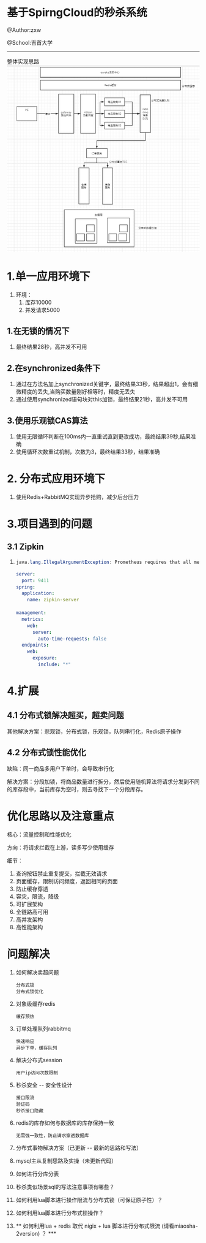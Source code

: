 # 基于SpirngCloud的秒杀系统

@Author:zxw

@School:吉首大学

------

整体实现思路![image-20200722161001582](README.assets/image-20200722161001582.png)

# 1.单一应用环境下

1. 环境：
   1. 库存10000
   2. 并发请求5000

## 1.在无锁的情况下

1. 最终结果28秒，高并发不可用

## 2.在synchronized条件下

1. 通过在方法名加上synchronized关键字，最终结果33秒，结果超出1，会有细微精度的丢失,当购买数量刚好相等时，精度无丢失
2. 通过使用synchronized语句块对this加锁，最终结果21秒，高并发不可用

## 3.使用乐观锁CAS算法

1. 使用无限循环判断在100ms内一直重试直到更改成功，最终结果39秒,结果准确
2. 使用循环次数重试机制，次数为3，最终结果33秒，结果准确

# 2. 分布式应用环境下

1. 使用Redis+RabbitMQ实现异步抢购，减少后台压力

# 3.项目遇到的问题

## 3.1 Zipkin

1. ```java
   java.lang.IllegalArgumentException: Prometheus requires that all meters with the same name have the same set of tag keys. There is already an existing meter containing tag keys [exception, method, status, uri]. The meter you are attempting to register has keys [method, status, uri].
   ```

   ```yml
   server:
     port: 9411
   spring:
     application:
       name: zipkin-server
   
   management:
     metrics:
       web:
         server:
           auto-time-requests: false
     endpoints:
       web:
         exposure:
           include: "*"
   ```


# 4.扩展

## 4.1 分布式锁解决超买，超卖问题

其他解决方案：悲观锁，分布式锁，乐观锁，队列串行化，Redis原子操作

## 4.2 分布式锁性能优化

缺陷：同一商品多用户下单时，会导致串行化

解决方案：分段加锁，将商品数量进行拆分，然后使用随机算法将请求分发到不同的库存段中，当前库存为空时，则去寻找下一个分段库存。

# 优化思路以及注意重点

核心：流量控制和性能优化

方向：将请求拦截在上游，读多写少使用缓存

细节：

1. 查询按钮禁止重复提交，拦截无效请求
2. 页面缓存，限制访问频度，返回相同的页面
3. 防止缓存穿透
4. 容灾，限流，降级
5. 可扩展架构
6. 全链路高可用
7. 高并发架构
8. 高性能架构

# 问题解决

1. 如何解决卖超问题

   ```
   分布式锁
   分布式锁优化
   ```

2. 对象级缓存redis

   ```
   缓存预热
   ```

3. 订单处理队列rabbitmq

   ```
   快速响应
   异步下单，缓存队列
   ```

4. 解决分布式session

   ```
   用户ip访问次数限制
   ```

5. 秒杀安全 -- 安全性设计

   ```
   接口限流
   验证码
   秒杀接口隐藏
   ```

6. redis的库存如何与数据库的库存保持一致

   ```
   无需强一致性，防止请求穿透数据库
   ```

7. 分布式事物解决方案（已更新 -- 最新的思路和写法）

8. mysql主从复制思路及实操（未更新代码）

9. 如何进行分库分表

10. 秒杀类似场景sql的写法注意事项有哪些？

11. 如何利用lua脚本进行操作限流与分布式锁（可保证原子性）？

12. 如何利用lua脚本进行分布式锁操作？

13. ** 如何利用lua + redis 取代 nigix + lua 脚本进行分布式限流 (请看miaosha-2version) ？ ***

